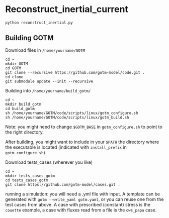 # Reconstruct_inertial_current 

`python reconstruct_inertial.py`

## Building GOTM
Download files in `/home/yourname/GOTM`
```
cd ~
mkdir GOTM
cd GOTM
git clone --recursive https://github.com/gotm-model/code.git .
cd clone
git submodule update --init --recursive
```
Building into `/home/yourname/build_gotm/`
```
cd ~
mkdir build_gotm
cd build_gotm
sh /home/yourname/GOTM/code/scripts/linux/gotm_configure.sh
sh /home/yourname/GOTM/code/scripts/linux/gotm_build.sh
```

Note: you might need to change `$GOTM_BASE` in `gotm_configure.sh` to point to the right directory. 

After building, you might want to include in your `$PATH` the directory where the executable is located (indicated with `install_prefix` in `gotm_configure.sh`)

Download tests_cases (wherever you like)
```
cd ~
mkdir tests_cases_gotm
cd tests_cases_gotm
git clone https://github.com/gotm-model/cases.git .
```

running a simulation: you will need a .yml file with input. A template can be generated with `gotm --write_yaml gotm.yaml`, or you can reuse one from the test cases from above.
A case with prescribed (constant) stress is the `couette` example, a case with fluxes read from a file is the `ows_papa` case.
